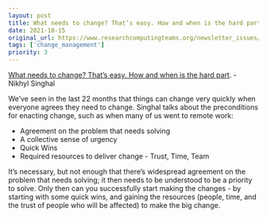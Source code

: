 ```yaml
---
layout: post
title: What needs to change? That’s easy. How and when is the hard part. - Nikhyl Singhal
date: 2021-10-15
original_url: https://www.researchcomputingteams.org/newsletter_issues/0096
tags: ['change_management']
priority: 3
---
```


<!-- markdownlint-disable MD033 -->
<!-- markdownlint-disable MD041 -->
<!-- markdownlint-disable MD049 -->

[What needs to change? That’s easy. How and when is the hard part](https://theskip.substack.com/p/what-needs-to-change-thats-easy-how). - Nikhyl Singhal

We’ve seen in the last 22 months that things can change very quickly when everyone agrees they need to change.  Singhal talks about the preconditions for enacting change, such as when many of us went to remote work:

- Agreement on the problem that needs solving
- A collective sense of urgency
- Quick Wins
- Required resources to deliver change - Trust, Time, Team

It’s necessary, but not enough that there’s widespread agreement on the problem that needs solving; it then needs to be understood to be a priority to solve.  Only then can you successfully start making the changes - by starting with some quick wins, and gaining the resources (people, time, and the trust of people who will be affected) to make the big change.
